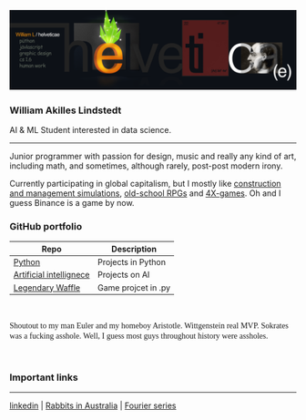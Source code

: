 ![idk about this one, it will do for now](Assets/banner3.png)
### William Akilles Lindstedt
AI & ML Student interested in data science.

---

Junior programmer with passion for design, music and really any kind of art, including math, and sometimes, although rarely, post-post modern irony.

Currently participating in global capitalism, but I mostly like [construction and management simulations](https://en.wikipedia.org/wiki/Construction_and_management_simulation), [old-school RPGs](https://en.wikipedia.org/wiki/Pokémon_(video_game_series)#First_generation_(1996–1999)) and [4X-games](https://en.wikipedia.org/wiki/4X). Oh and I guess Binance is a game by now.
<br>

### GitHub portfolio

| Repo                           | Description                        |
| ------------------------------ | ---------------------------------- |
| [Python][py]            | Projects in Python              |
| [Artificial intellignece][py]         | Projects on AI
| [Legendary Waffle][lw] | Game projcet in .py          |

[py]: https://github.com/helveticae/ITHS
[lw]: https://github.com/helveticae/legendary-waffle

<br>

<span style="font-family:Georgia;">Shoutout to my man Euler and my homeboy Aristotle. Wittgenstein real MVP. Sokrates was a fucking asshole. Well, I guess most guys throughout history were assholes.</span>

<br>

### Important links
---
[linkedin](https://www.linkedin.com/in/williamlindstedt) 
| [Rabbits in Australia](https://en.wikipedia.org/wiki/Rabbits_in_Australia)
                           | [Fourier series](https://en.wikipedia.org/wiki/Fourier_series)
